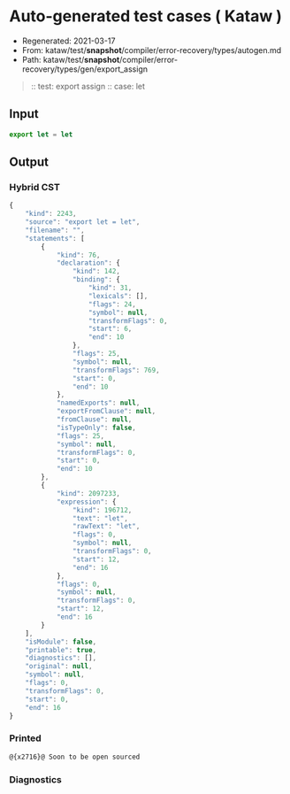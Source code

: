 # Auto-generated test cases ( Kataw )
- Regenerated: 2021-03-17
- From: kataw/test/__snapshot__/compiler/error-recovery/types/autogen.md
- Path: kataw/test/__snapshot__/compiler/error-recovery/types/gen/export_assign
> :: test: export assign
> :: case: let
## Input

`````js
export let = let
`````

## Output

### Hybrid CST

```javascript
{
    "kind": 2243,
    "source": "export let = let",
    "filename": "",
    "statements": [
        {
            "kind": 76,
            "declaration": {
                "kind": 142,
                "binding": {
                    "kind": 31,
                    "lexicals": [],
                    "flags": 24,
                    "symbol": null,
                    "transformFlags": 0,
                    "start": 6,
                    "end": 10
                },
                "flags": 25,
                "symbol": null,
                "transformFlags": 769,
                "start": 0,
                "end": 10
            },
            "namedExports": null,
            "exportFromClause": null,
            "fromClause": null,
            "isTypeOnly": false,
            "flags": 25,
            "symbol": null,
            "transformFlags": 0,
            "start": 0,
            "end": 10
        },
        {
            "kind": 2097233,
            "expression": {
                "kind": 196712,
                "text": "let",
                "rawText": "let",
                "flags": 0,
                "symbol": null,
                "transformFlags": 0,
                "start": 12,
                "end": 16
            },
            "flags": 0,
            "symbol": null,
            "transformFlags": 0,
            "start": 12,
            "end": 16
        }
    ],
    "isModule": false,
    "printable": true,
    "diagnostics": [],
    "original": null,
    "symbol": null,
    "flags": 0,
    "transformFlags": 0,
    "start": 0,
    "end": 16
}
```

### Printed

```javascript
@{x2716}@ Soon to be open sourced
```

### Diagnostics

```javascript

```

